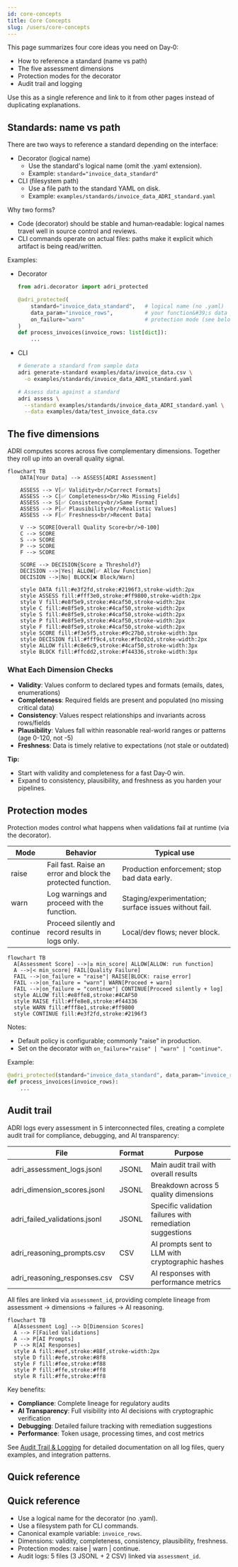 ```yaml
---
id: core-concepts
title: Core Concepts
slug: /users/core-concepts
---
```


This page summarizes four core ideas you need on Day‑0:
- How to reference a standard (name vs path)
- The five assessment dimensions
- Protection modes for the decorator
- Audit trail and logging

Use this as a single reference and link to it from other pages instead of duplicating explanations.

## Standards: name vs path

There are two ways to reference a standard depending on the interface:

- Decorator (logical name)
  - Use the standard&#39;s logical name (omit the .yaml extension).
  - Example: `standard="invoice_data_standard"`
- CLI (filesystem path)
  - Use a file path to the standard YAML on disk.
  - Example: `examples/standards/invoice_data_ADRI_standard.yaml`

Why two forms?
- Code (decorator) should be stable and human‑readable: logical names travel well in source control and reviews.
- CLI commands operate on actual files: paths make it explicit which artifact is being read/written.

Examples:
- Decorator
  ```python
  from adri.decorator import adri_protected

  @adri_protected(
      standard="invoice_data_standard",   # logical name (no .yaml)
      data_param="invoice_rows",          # your function&#39;s data parameter
      on_failure="warn"                   # protection mode (see below)
  )
  def process_invoices(invoice_rows: list[dict]):
      ...
  ```
- CLI
  ```bash
  # Generate a standard from sample data
  adri generate-standard examples/data/invoice_data.csv \
    -o examples/standards/invoice_data_ADRI_standard.yaml

  # Assess data against a standard
  adri assess \
    --standard examples/standards/invoice_data_ADRI_standard.yaml \
    --data examples/data/test_invoice_data.csv
  ```

## The five dimensions

ADRI computes scores across five complementary dimensions. Together they roll up into an overall quality signal.

```mermaid
flowchart TB
    DATA[Your Data] --> ASSESS[ADRI Assessment]

    ASSESS --> V[✅ Validity<br/>Correct Formats]
    ASSESS --> C[✅ Completeness<br/>No Missing Fields]
    ASSESS --> S[✅ Consistency<br/>Same Format]
    ASSESS --> P[✅ Plausibility<br/>Realistic Values]
    ASSESS --> F[✅ Freshness<br/>Recent Data]

    V --> SCORE[Overall Quality Score<br/>0-100]
    C --> SCORE
    S --> SCORE
    P --> SCORE
    F --> SCORE

    SCORE --> DECISION{Score ≥ Threshold?}
    DECISION -->|Yes| ALLOW[✅ Allow Function]
    DECISION -->|No| BLOCK[❌ Block/Warn]

    style DATA fill:#e3f2fd,stroke:#2196f3,stroke-width:2px
    style ASSESS fill:#fff3e0,stroke:#ff9800,stroke-width:2px
    style V fill:#e8f5e9,stroke:#4caf50,stroke-width:2px
    style C fill:#e8f5e9,stroke:#4caf50,stroke-width:2px
    style S fill:#e8f5e9,stroke:#4caf50,stroke-width:2px
    style P fill:#e8f5e9,stroke:#4caf50,stroke-width:2px
    style F fill:#e8f5e9,stroke:#4caf50,stroke-width:2px
    style SCORE fill:#f3e5f5,stroke:#9c27b0,stroke-width:3px
    style DECISION fill:#fff9c4,stroke:#fbc02d,stroke-width:2px
    style ALLOW fill:#c8e6c9,stroke:#4caf50,stroke-width:3px
    style BLOCK fill:#ffcdd2,stroke:#f44336,stroke-width:3px
```

### What Each Dimension Checks

- **Validity**: Values conform to declared types and formats (emails, dates, enumerations)
- **Completeness**: Required fields are present and populated (no missing critical data)
- **Consistency**: Values respect relationships and invariants across rows/fields
- **Plausibility**: Values fall within reasonable real-world ranges or patterns (age 0-120, not -5)
- **Freshness**: Data is timely relative to expectations (not stale or outdated)

**Tip:**
- Start with validity and completeness for a fast Day‑0 win.
- Expand to consistency, plausibility, and freshness as you harden your pipelines.

## Protection modes

Protection modes control what happens when validations fail at runtime (via the decorator).

| Mode     | Behavior                                                                 | Typical use                                           |
|----------|---------------------------------------------------------------------------|-------------------------------------------------------|
| raise    | Fail fast. Raise an error and block the protected function.               | Production enforcement; stop bad data early.          |
| warn     | Log warnings and proceed with the function.                               | Staging/experimentation; surface issues without fail. |
| continue | Proceed silently and record results in logs only.                         | Local/dev flows; never block.                         |

```mermaid
flowchart TB
  A[Assessment Score] -->|≥ min_score| ALLOW[ALLOW: run function]
  A -->|< min_score| FAIL[Quality Failure]
  FAIL -->|on_failure = "raise"| RAISE[BLOCK: raise error]
  FAIL -->|on_failure = "warn"| WARN[Proceed + warn]
  FAIL -->|on_failure = "continue"| CONTINUE[Proceed silently + log]
  style ALLOW fill:#e8ffe8,stroke:#4CAF50
  style RAISE fill:#ffe8e8,stroke:#f44336
  style WARN fill:#fff8e1,stroke:#ff9800
  style CONTINUE fill:#e3f2fd,stroke:#2196f3
```

Notes:
- Default policy is configurable; commonly "raise" in production.
- Set on the decorator with `on_failure="raise" | "warn" | "continue"`.

Example:
```python
@adri_protected(standard="invoice_data_standard", data_param="invoice_rows", on_failure="raise")
def process_invoices(invoice_rows):
    ...
```

## Audit trail

ADRI logs every assessment in 5 interconnected files, creating a complete audit trail for compliance, debugging, and AI transparency:

| File | Format | Purpose |
|------|--------|---------|
| adri_assessment_logs.jsonl | JSONL | Main audit trail with overall results |
| adri_dimension_scores.jsonl | JSONL | Breakdown across 5 quality dimensions |
| adri_failed_validations.jsonl | JSONL | Specific validation failures with remediation suggestions |
| adri_reasoning_prompts.csv | CSV | AI prompts sent to LLM with cryptographic hashes |
| adri_reasoning_responses.csv | CSV | AI responses with performance metrics |

All files are linked via `assessment_id`, providing complete lineage from assessment → dimensions → failures → AI reasoning.

```mermaid
flowchart TB
  A[Assessment Log] --> D[Dimension Scores]
  A --> F[Failed Validations]
  A --> P[AI Prompts]
  P --> R[AI Responses]
  style A fill:#eef,stroke:#88f,stroke-width:2px
  style D fill:#efe,stroke:#8f8
  style F fill:#fee,stroke:#f88
  style P fill:#ffe,stroke:#ff8
  style R fill:#ffe,stroke:#ff8
```

Key benefits:
- **Compliance**: Complete lineage for regulatory audits
- **AI Transparency**: Full visibility into AI decisions with cryptographic verification
- **Debugging**: Detailed failure tracking with remediation suggestions
- **Performance**: Token usage, processing times, and cost metrics

See [Audit Trail & Logging](audit-and-logging.md) for detailed documentation on all log files, query examples, and integration patterns.

## Quick reference
## Quick reference

- Use a logical name for the decorator (no .yaml).
- Use a filesystem path for CLI commands.
- Canonical example variable: `invoice_rows`.
- Dimensions: validity, completeness, consistency, plausibility, freshness.
- Protection modes: raise | warn | continue.
- Audit logs: 5 files (3 JSONL + 2 CSV) linked via `assessment_id`.
